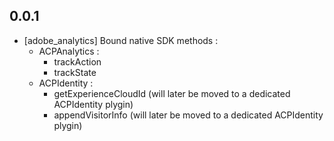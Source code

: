 ## 0.0.1

* [adobe_analytics] Bound native SDK methods :
  * ACPAnalytics :
    * trackAction
    * trackState
  * ACPIdentity :
    * getExperienceCloudId (will later be moved to a dedicated ACPIdentity plygin)
    * appendVisitorInfo (will later be moved to a dedicated ACPIdentity plygin)

